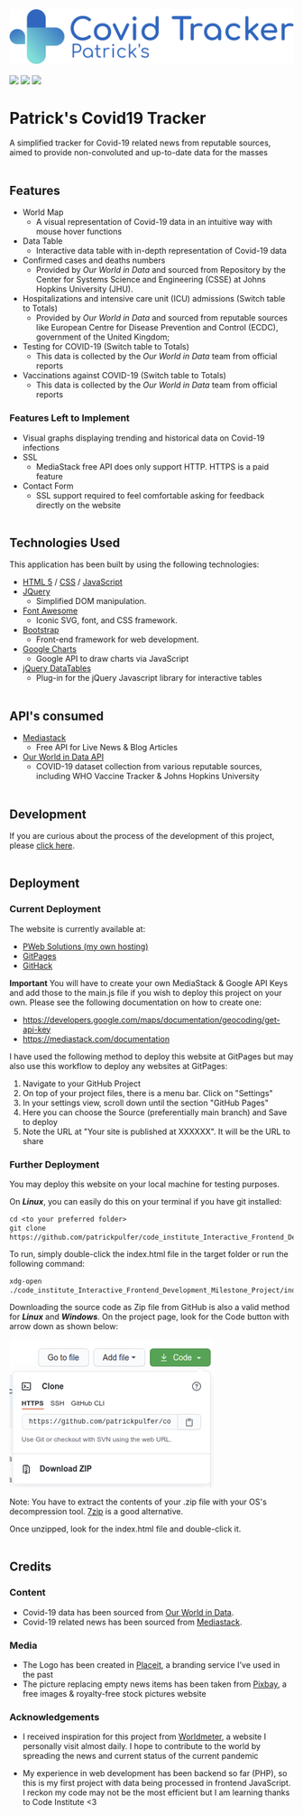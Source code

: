 <img src="./documentation/logo2.png">
<br><br>
<img src="https://img.shields.io/github/last-commit/patrickpulfer/code_institute_Interactive_Frontend_Development_Milestone_Project?style=for-the-badge">
<img src="https://img.shields.io/github/repo-size/patrickpulfer/code_institute_Interactive_Frontend_Development_Milestone_Project?style=for-the-badge">
<img src="https://img.shields.io/github/languages/count/patrickpulfer/code_institute_Interactive_Frontend_Development_Milestone_Project?style=for-the-badge">
<br>

# Patrick's Covid19 Tracker

A simplified tracker for Covid-19 related news from reputable sources, aimed to provide non-convoluted and up-to-date data for the masses
<br><br>

## Features

- World Map
  - A visual representation of Covid-19 data in an intuitive way with mouse hover functions
- Data Table
  - Interactive data table with in-depth representation of Covid-19 data
- Confirmed cases and deaths numbers
  - Provided by _Our World in Data_ and sourced from Repository by the Center for Systems Science and Engineering (CSSE) at Johns Hopkins University (JHU).
- Hospitalizations and intensive care unit (ICU) admissions (Switch table to Totals)
  - Provided by _Our World in Data_ and sourced from reputable sources like European Centre for Disease Prevention and Control (ECDC), government of the United Kingdom;
- Testing for COVID-19 (Switch table to Totals)
  - This data is collected by the _Our World in Data_ team from official reports
- Vaccinations against COVID-19 (Switch table to Totals)
  - This data is collected by the _Our World in Data_ team from official reports

### Features Left to Implement

- Visual graphs displaying trending and historical data on Covid-19 infections
- SSL
  - MediaStack free API does only support HTTP. HTTPS is a paid feature
- Contact Form
  - SSL support required to feel comfortable asking for feedback directly on the website
    <br><br>

## Technologies Used

This application has been built by using the following technologies:

- [HTML 5](https://www.w3.org/TR/2008/WD-html5-20080122/) / [CSS](https://www.w3.org/Style/CSS/Overview.en.html) / [JavaScript](https://262.ecma-international.org/10.0/index.html)
- [JQuery](https://jquery.com)
  - Simplified DOM manipulation.
- [Font Awesome](https://fontawesome.com/)
  - Iconic SVG, font, and CSS framework.
- [Bootstrap](https://getbootstrap.com/)
  - Front-end framework for web development.
- [Google Charts](https://developers.google.com/chart)
  - Google API to draw charts via JavaScript
- [jQuery DataTables](https://datatables.net/)
  - Plug-in for the jQuery Javascript library for interactive tables
    <br><br>

## API's consumed

- [Mediastack](https://mediastack.com/)
  - Free API for Live News & Blog Articles
- [Our World in Data API](https://github.com/owid/covid-19-data)
  - COVID-19 dataset collection from various reputable sources, including WHO Vaccine Tracker & Johns Hopkins University
    <br><br>

## Development

If you are curious about the process of the development of this project, please [click here](./documentation/development.md).
<br><br>

## Deployment

### Current Deployment

The website is currently available at:

- [PWeb Solutions (my own hosting)](http://www.pweb.solutions/covidtracker/)
- [GitPages](http://patrickpulfer.github.io/code_institute_Interactive_Frontend_Development_Milestone_Project/index.html)
- [GitHack](http://raw.githack.com/patrickpulfer/code_institute_Interactive_Frontend_Development_Milestone_Project/master/index.html)

**Important** You will have to create your own MediaStack & Google API Keys and add those to the main.js file if you wish to deploy this project on your own. Please see the following documentation on how to create one:

- https://developers.google.com/maps/documentation/geocoding/get-api-key
- https://mediastack.com/documentation

I have used the following method to deploy this website at GitPages but may also use this workflow to deploy any websites at GitPages:

1. Navigate to your GitHub Project
2. On top of your project files, there is a menu bar. Click on "Settings"
3. In your settings view, scroll down until the section "GitHub Pages"
4. Here you can choose the Source (preferentially main branch) and Save to deploy
5. Note the URL at "Your site is published at XXXXXX". It will be the URL to share

### Further Deployment

You may deploy this website on your local machine for testing purposes.

On **_Linux_**, you can easily do this on your terminal if you have git installed:

```
cd <to your preferred folder>
git clone https://github.com/patrickpulfer/code_institute_Interactive_Frontend_Development_Milestone_Project.git

```

To run, simply double-click the index.html file in the target folder or run the following command:

```
xdg-open ./code_institute_Interactive_Frontend_Development_Milestone_Project/index.html
```

Downloading the source code as Zip file from GitHub is also a valid method for **_Linux_** and **_Windows_**. On the project page, look for the Code button with arrow down as shown below:

<img src="./documentation/github.png">

Note: You have to extract the contents of your .zip file with your OS's decompression tool. [7zip](https://www.7-zip.org/download.html) is a good alternative.

Once unzipped, look for the index.html file and double-click it.
<br><br>

## Credits

### Content

- Covid-19 data has been sourced from [Our World in Data](https://github.com/owid/covid-19-data/tree/master/public/data).
- Covid-19 related news has been sourced from [Mediastack](https://mediastack.com/).

### Media

- The Logo has been created in [Placeit](https://placeit.net/), a branding service I've used in the past
- The picture replacing empty news items has been taken from [Pixbay](https://pixabay.com/illustrations/stop-corona-virus-coronavirus-mask-5032778/), a free images & royalty-free stock pictures website

### Acknowledgements

- I received inspiration for this project from [Worldmeter](https://www.worldometers.info/coronavirus/), a website I personally visit almost daily. I hope to contribute to the world by spreading the news and current status of the current pandemic

- My experience in web development has been backend so far (PHP), so this is my first project with data being processed in frontend JavaScript. I reckon my code may not be the most efficient but I am learning thanks to Code Institute <3
